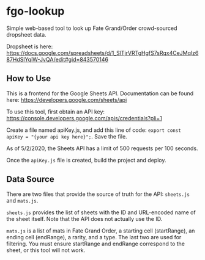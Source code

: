 # fgo-lookup

Simple web-based tool to look up Fate Grand/Order crowd-sourced dropsheet data.

Dropsheet is here: https://docs.google.com/spreadsheets/d/1_SlTjrVRTgHgfS7sRqx4CeJMqlz687HdSlYqiW-JvQA/edit#gid=843570146

## How to Use

This is a frontend for the Google Sheets API. Documentation can be found here: https://developers.google.com/sheets/api

To use this tool, first obtain an API key: https://console.developers.google.com/apis/credentials?pli=1

Create a file named apiKey.js, and add this line of code: `export const apiKey = "{your api key here}";`. Save the file.

As of 5/2/2020, the Sheets API has a limit of 500 requests per 100 seconds.

Once the `apiKey.js` file is created, build the project and deploy.

## Data Source

There are two files that provide the source of truth for the API: `sheets.js` and `mats.js`.

`sheets.js` provides the list of sheets with the ID and URL-encoded name of the sheet itself. Note that the API does not actually use the ID.

`mats.js` is a list of mats in Fate Grand Order, a starting cell (startRange), an ending cell (endRange), a rarity, and a type. The last two are used for filtering. You must ensure startRange and endRange correspond to the sheet, or this tool will not work.
